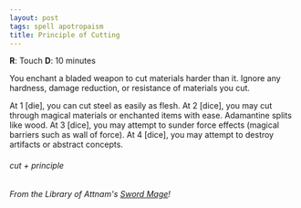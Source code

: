 ```yaml
---
layout: post
tags: spell apotropaism
title: Principle of Cutting
---
```

**R**: Touch  **D**:  10 minutes

You enchant a bladed weapon to cut materials harder than it. Ignore any hardness, damage reduction, or resistance of materials you cut.

 At 1 [die], you can cut steel as easily as flesh. At 2 [dice], you may cut through magical materials or enchanted items with ease. Adamantine splits like wood. At 3 [dice], you may attempt to sunder force effects (magical barriers such as wall of force). At 4 [dice], you may attempt to destroy artifacts or abstract concepts.
 
###### cut + principle
###### From the Library of Attnam's [Sword Mage](https://attnam.blogspot.com/2018/07/class-sword-mage.html)!
